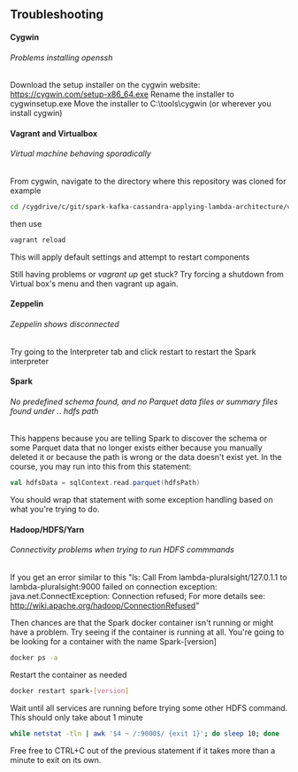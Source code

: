 ## Troubleshooting

#### Cygwin

###### Problems installing openssh
Download the setup installer on the cygwin website: https://cygwin.com/setup-x86_64.exe
Rename the installer to cygwinsetup.exe
Move the installer to C:\tools\cygwin (or wherever you install cygwin)

#### Vagrant and Virtualbox

###### Virtual machine behaving sporadically
From cygwin, navigate to the directory where this repository was cloned
for example
```bash
cd /cygdrive/c/git/spark-kafka-cassandra-applying-lambda-architecture/vagrant
```
then use 
```bash
vagrant reload
```
This will apply default settings and attempt to restart components

Still having problems or *vagrant up* get stuck? Try forcing a shutdown from Virtual box's menu and then vagrant up again.

#### Zeppelin

###### Zeppelin shows disconnected
Try going to the Interpreter tab and click restart to restart the Spark interpreter

#### Spark

###### No predefined schema found, and no Parquet data files or summary files found under .. hdfs path
This happens because you are telling Spark to discover the schema or some Parquet data that no longer exists either because you manually deleted it or because the path is wrong or the data doesn't exist yet. In the course, you may run into this from this statement:

```scala
val hdfsData = sqlContext.read.parquet(hdfsPath)
```
You should wrap that statement with some exception handling based on what you're trying to do.

#### Hadoop/HDFS/Yarn

###### Connectivity problems when trying to run HDFS commmands

If you get an error similar to this "ls: Call From lambda-pluralsight/127.0.1.1 to lambda-pluralsight:9000 failed on connection exception: java.net.ConnectException: Connection refused; For more details see:  http://wiki.apache.org/hadoop/ConnectionRefused"

Then chances are that the Spark docker container isn't running or might have a problem.
Try seeing if the container is running at all. You're going to be looking for a container with the name Spark-[version]
```bash
docker ps -a
```

Restart the container as needed
```bash
docker restart spark-[version]
```
Wait until all services are running before trying some other HDFS command. This should only take about 1 minute
```bash
while netstat -tln | awk '$4 ~ /:9000$/ {exit 1}'; do sleep 10; done
```
Free free to CTRL+C out of the previous statement if it takes more than a minute to exit on its own.
